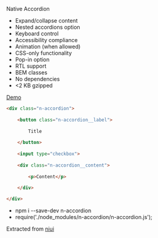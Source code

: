Native Accordion

- Expand/collapse content
- Nested accordions option
- Keyboard control
- Accessibility compliance
- Animation (when allowed)
- CSS-only functionality
- Pop-in option
- RTL support
- BEM classes
- No dependencies
- <2 KB gzipped

[Demo](https://radogado.github.io/n-accordion/)

```html
<div class="n-accordion">
							
	<button class="n-accordion__label">
		
		Title
		
	</button>
	
	<input type="checkbox">
	
	<div class="n-accordion__content">
		
		<p>Content</p>
		
	</div>

</div>
```

- npm i --save-dev n-accordion
- require('./node_modules/n-accordion/n-accordion.js');

Extracted from [niui](https://github.com/radogado/niui)
